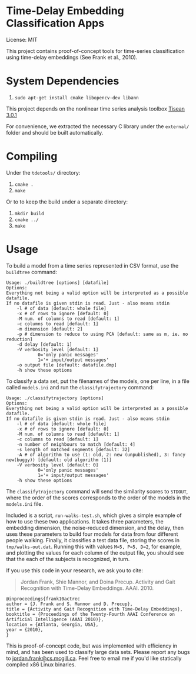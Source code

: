 Time-Delay Embedding Classification Apps
========================================

License: MIT

This project contains proof-of-concept tools for time-series classification using time-delay embeddings (See Frank et al., 2010). 

System Dependencies
===================

1. `sudo apt-get install cmake libopencv-dev libann`

This project depends on the nonlinear time series analysis toolbox [Tisean
3.0.1](http://www.mpipks-dresden.mpg.de/~tisean/Tisean_3.0.1/)

For convenience, we extracted the necessary C library under the `external/`
folder and should be built automatically.

Compiling
=========

Under the `tdetools/` directory:

1. `cmake .`
2. `make`

Or to to keep the build under a separate directory:

1. `mkdir build`
2. `cmake ../`
3. `make`

Usage
=====

To build a model from a time series represented in CSV format, use the `buildtree` command:

    Usage: ./buildtree [options] [datafile]
    Options:
    Everything not being a valid option will be interpreted as a possible datafile.
    If no datafile is given stdin is read. Just - also means stdin
        -l # of data [default: whole file]
        -x # of rows to ignore [default: 0]
        -M num. of columns to read [default: 1]
        -c columns to read [default: 1]
        -m dimension [default: 2]
        -p # dimension to reduce to using PCA [default: same as m, ie. no reduction]
        -d delay [default: 1]
        -V verbosity level [default: 1]
                0='only panic messages'
                1='+ input/output messages'
        -o output file [default: datafile.dmp]
        -h show these options


To classify a data set, put the filenames of the models, one per line, in a file called `models.ini` and run the `classifytrajectory` command:

    Usage: ./classifytrajectory [options]
    Options:
    Everything not being a valid option will be interpreted as a possible datafile.
    If no datafile is given stdin is read. Just - also means stdin
        -l # of data [default: whole file]
        -x # of rows to ignore [default: 0]
        -M num. of columns to read [default: 1]
        -c columns to read [default: 1]
        -n number of neighbours to match [default: 4]
        -s length of matched segments [default: 32]
        -A # of algorithm to use (1: old, 2: new (unpublished), 3: fancy new(buggy)) [default: old algorithm (1)]
        -V verbosity level [default: 0]
                0='only panic messages'
                1='+ input/output messages'
        -h show these options

The `classifytrajectory` command will send the similarity scores to `STDOUT`, where the order of the scores corresponds to the order of the models
in the `models.ini` file.

Included is a script, `run-walks-test.sh`, which gives a simple example of how to use these two applications. It takes three parameters, the embedding
dimension, the noise-reduced dimension, and the delay, then uses these parameters to build four models for data from four different people walking.
Finally, it classifies a test data file, storing the scores in `tmp/walks-out.dat`. Running this with values `M=5, P=5, D=2`, for example, and plotting
the values for each column of the output file, you should see that the each of the subjects is recognized, in turn.

If you use this code in your research, we ask you to cite:
> Jordan Frank, Shie Mannor, and Doina Precup. Activity and Gait Recognition with Time-Delay Embeddings. AAAI. 2010.

    @inproceedings{frank10actrec
    author = {J. Frank and S. Mannor and D. Precup},
    title = {Activity and Gait Recognition with Time-Delay Embeddings},
    booktitle = {Proceedings of the Twenty-Fourth AAAI Conference on Artificial Intelligence (AAAI 2010)},
    location = {Atlanta, Georgia, USA},
    year = {2010},
    }

This is proof-of-concept code, but was implemented with efficiency in mind, and has been used to classify large data sets.
Please report any bugs to <jordan.frank@cs.mcgill.ca>. Feel free to email me if you'd like statically compiled x86 Linux binaries.
